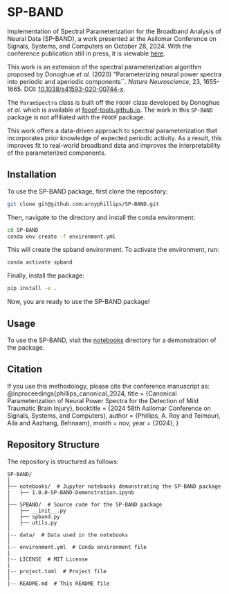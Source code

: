 # SP-BAND
Implementation of Spectral Parameterization for the Broadband Analysis of Neural Data (SP-BAND), a work presented at the Asilomar Conference on Signals, Systems, and Computers on October 28, 2024. With the conference publication still in press, it is viewable [here](https://drive.google.com/file/d/1MtZzlwuMumeVnvTDh_DOCPfa-Fk1jnee/view?usp=sharing).

This work is an extension of the spectral parameterization algorithm proposed by Donoghue _et al._ (2020) "Parameterizing neural power spectra into periodic and aperiodic components``. _Nature Neuroscience_, 23, 1655-1665. DOI: [10.1038/s41593-020-00744-x](https://doi.org/10.1038/s41593-020-00744-x).

The ```ParamSpectra``` class is built off the ```FOOOF``` class developed by Donoghue _et al._ which is available at [fooof-tools.github.io](https://fooof-tools.github.io/). The work in this ``SP-BAND`` package is not affiliated with the ```FOOOF``` package.

This work offers a data-driven approach to spectral parameterization that incorporates prior knowledge of expected periodic activity. As a result, this improves fit to real-world broadband data and improves the interpretability of the parameterized components.

## Installation
To use the SP-BAND package, first clone the repository:
```bash
git clone git@github.com:aroyphillips/SP-BAND.git
```

Then, navigate to the directory and install the conda environment:
```bash
cd SP-BAND
conda env create -f environment.yml
```

This will create the spband environment. To activate the environment, run:
```bash
conda activate spband
```

Finally, install the package:
```bash
pip install -e .
```

Now, you are ready to use the SP-BAND package!

## Usage
To use the SP-BAND, visit the [notebooks](notebooks) directory for a demonstration of the package.

## Citation

If you use this methodology, please cite the conference manuscript as:
@inproceedings{phillips_canonical_2024,
	title = {Canonical Parameterization of Neural Power Spectra for the Detection of Mild Traumatic Brain Injury},
	booktitle = {2024 58th Asilomar Conference on Signals, Systems, and Computers},
	author = {Phillips, A. Roy and Teimouri, Aila and Aazhang, Behnaam},
	month = nov,
	year = {2024},
}

## Repository Structure
The repository is structured as follows:
```
SP-BAND/
│
├── notebooks/  # Jupyter notebooks demonstrating the SP-BAND package
|   ├── 1.0.0-SP-BAND-Demonstration.ipynb
│
├── SPBAND/  # Source code for the SP-BAND package
│   ├── __init__.py
│   ├── spband.py
│   ├── utils.py
│
|-- data/  # Data used in the notebooks
│
|-- environment.yml  # Conda environment file
|
|-- LICENSE  # MIT License
|
|-- project.toml  # Project file
│
|-- README.md  # This README file
```
